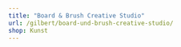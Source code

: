 ```yaml
---
title: "Board & Brush Creative Studio"
url: /gilbert/board-und-brush-creative-studio/
shop: Kunst
---
```

